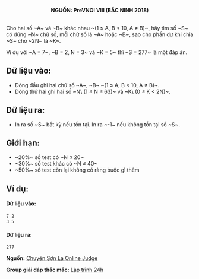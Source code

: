**<center>NGUỒN: PreVNOI Ⅷ (BẮC NINH 2018)</center>**
<br>

Cho hai số ~A~ và ~B~ khác nhau ~(1 ≤ A, B < 10, A ≠ B)~, hãy tìm số ~S~ có đúng ~N~ chữ số, mỗi chữ số là ~A~ hoặc ~B~, sao cho phần dư khi chia ~S~ cho ~2N~ là ~K~.

Ví dụ với ~A = 7~, ~B = 2, N = 3~ và ~K = 5~ thì ~S = 277~ là một đáp án.

## Dữ liệu vào:
- Dòng đầu ghi hai chữ số ~A~, ~B~ ~(1 ≤ A, B < 10, A ≠ B)~.
- Dòng thứ hai ghi hai số ~N\ (1 ≤ N ≤ 63)~ và ~K\ (0 ≤ K < 2N)~.

## Dữ liệu ra:
- In ra số ~S~ bất kỳ nếu tồn tại. In ra ~-1~ nếu không tồn tại số ~S~.

## Giới hạn:
- ~20\%~ số test có ~N ≤ 20~
- ~30\%~ số test khác có ~N ≤ 40~
- ~50\%~ số test còn lại không có ràng buộc gì thêm

## Ví dụ:
#### Dữ liệu vào:
```
7 2
3 5
```

#### Dữ liệu ra:
```
277
```
**Nguồn:** [Chuyên Sơn La Online Judge](http://csloj.ddns.net/)

**Group giải đáp thắc mắc:** [Lập trình 24h](https://www.facebook.com/groups/1386904321519984)